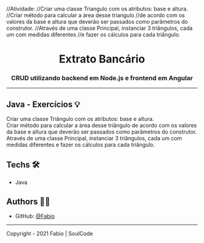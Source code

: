 //Atividade:
//Criar uma classe Triangulo com os atributos: base e altura.
//Criar método para calcular a área desse triangulo 
//de acordo com os valores da base e altura que deverão ser passados como parâmetros do construtor.
//Através de uma classe Principal, instanciar 3 triângulos, cada um com medidas diferentes 
//e fazer os cálculos para cada triângulo.

# <h1 align="center">Extrato Bancário</h1>
<h3 align="center">CRUD utilizando backend em Node.js e frontend em Angular</h3>

---

## Java - Exercícios 💡

<p>
  Criar uma classe Triângulo com os atributos: base e altura.<br/>
  Criar método para calcular a àrea desse triângulo de acordo com os valores da base e altura que deverão ser passados como parâmetros do construtor.<br/>
  Através de uma classe Principal, instanciar 3 triângulos, cada um com medidas diferentes e fazer os cálculos para cada triângulo.<br/>
</p>


## Techs 🛠

- Java


## Authors 👨‍💻

- GitHub: [@Fabio](https://github.com/fabiomdg1)

---

Copyright - 2021 Fabio | SoulCode
